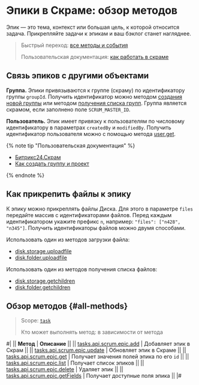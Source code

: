 # Эпики в Скраме: обзор методов

Эпик — это тема, контекст или большая цель, к которой относится задача. Прикрепляйте задачи к эпикам и ваш бэклог станет нагляднее.

> Быстрый переход: [все методы и события](#all-methods) 
> 
> Пользовательская документация: [как работать в скраме](https://helpdesk.bitrix24.ru/open/14659922/) 

## Связь эпиков с другими объектами

**Группа.** Эпики привязываются к группе (скраму) по идентификатору группы `groupId`. Получить идентификатор можно методом [создания новой группы](../../sonet-group-create.md) или методом [получения списка групп](../../socialnetwork-api-workgroup-list.md). Группа является скрамом, если заполнено поле `SCRUM_MASTER_ID`.

**Пользователь.** Эпик имеет привязку к пользователям по числовому идентификатору в параметрах `createdBy` и `modifiedBy`. Получить идентификатор пользователя можно с помощью метода [user.get](../../../user/user-get.md).

{% note tip "Пользовательская документация" %}

- [Битрикс24.Скрам](https://helpdesk.bitrix24.ru/open/13660630/)
- [Как создать группу и проект](https://helpdesk.bitrix24.ru/open/22699004/)

{% endnote %}

## Как прикрепить файлы к эпику

К эпику можно прикреплять файлы Диска. Для этого в параметре `files` передайте массив с идентификаторами файлов. Перед каждым идентификатором укажите префикс `n`, например: `"files": ["n428", "n345"]`. Получить идентификаторы файлов можно двумя способами. 

Использовать один из методов загрузки файла:
  - [disk.storage.uploadfile](../../../disk/storage/disk-storage-upload-file.md)
  - [disk.folder.uploadfile](../../../disk/folder/disk-folder-upload-file.md)

Использовать один из методов получения списка файлов:
  - [disk.storage.getchildren](../../../disk/storage/disk-storage-get-children.md)
  - [disk.folder.getchildren ](../../../disk/folder/disk-folder-get-children.md)

## Обзор методов {#all-methods}

> Scope: [`task`](../../../scopes/permissions.md)
>
> Кто может выполнять метод: в зависимости от метода

#|
|| **Метод** | **Описание** ||
|| [tasks.api.scrum.epic.add](./tasks-api-scrum-epic-add.md) | Добавляет эпик в Скрам ||
|| [tasks.api.scrum.epic.update](./tasks-api-scrum-epic-update.md) | Обновляет эпик в Скраме ||
|| [tasks.api.scrum.epic.get](./tasks-api-scrum-epic-get.md) | Получает значения полей эпика по его `id` ||
|| [tasks.api.scrum.epic.list](./tasks-api-scrum-epic-list.md) | Получает список эпиков ||
|| [tasks.api.scrum.epic.delete](./tasks-api-scrum-epic-delete.md) | Удаляет эпик ||
|| [tasks.api.scrum.epic.getFields](./tasks-api-scrum-epic-get-fields.md) | Получает доступные поля эпика ||
|#
